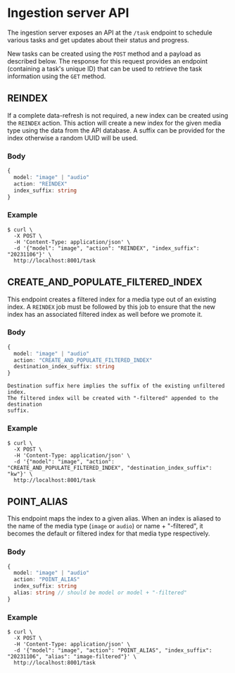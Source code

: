 # Ingestion server API

The ingestion server exposes an API at the `/task` endpoint to schedule various
tasks and get updates about their status and progress.

New tasks can be created using the `POST` method and a payload as described
below. The response for this request provides an endpoint (containing a task's
unique ID) that can be used to retrieve the task information using the `GET`
method.

## REINDEX

If a complete data-refresh is not required, a new index can be created using the
`REINDEX` action. This action will create a new index for the given media type
using the data from the API database. A suffix can be provided for the index
otherwise a random UUID will be used.

### Body

```typescript
{
  model: "image" | "audio"
  action: "REINDEX"
  index_suffix: string
}
```

### Example

```console
$ curl \
  -X POST \
  -H 'Content-Type: application/json' \
  -d '{"model": "image", "action": "REINDEX", "index_suffix": "20231106"}' \
  http://localhost:8001/task
```

## CREATE_AND_POPULATE_FILTERED_INDEX

This endpoint creates a filtered index for a media type out of an existing
index. A `REINDEX` job must be followed by this job to ensure that the new index
has an associated filtered index as well before we promote it.

### Body

```typescript
{
  model: "image" | "audio"
  action: "CREATE_AND_POPULATE_FILTERED_INDEX"
  destination_index_suffix: string
}
```

```{caution}
Destination suffix here implies the suffix of the existing unfiltered index.
The filtered index will be created with "-filtered" appended to the destination
suffix.
```

### Example

```console
$ curl \
  -X POST \
  -H 'Content-Type: application/json' \
  -d '{"model": "image", "action": "CREATE_AND_POPULATE_FILTERED_INDEX", "destination_index_suffix": "kw"}' \
  http://localhost:8001/task
```

## POINT_ALIAS

This endpoint maps the index to a given alias. When an index is aliased to the
name of the media type (`image` or `audio`) or name + "-filtered", it becomes
the default or filtered index for that media type respectively.

### Body

```typescript
{
  model: "image" | "audio"
  action: "POINT_ALIAS"
  index_suffix: string
  alias: string // should be model or model + "-filtered"
}
```

### Example

```console
$ curl \
  -X POST \
  -H 'Content-Type: application/json' \
  -d '{"model": "image", "action": "POINT_ALIAS", "index_suffix": "20231106", "alias": "image-filtered"}' \
  http://localhost:8001/task
```
